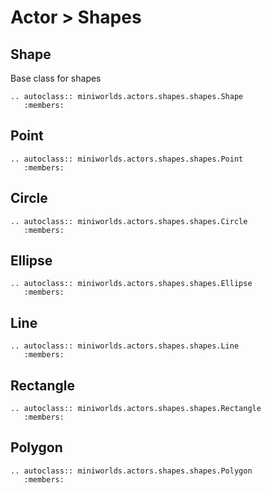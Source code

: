 # Actor > Shapes

## Shape

Base class for shapes

```{eval-rst}
.. autoclass:: miniworlds.actors.shapes.shapes.Shape
   :members:
``` 

## Point


```{eval-rst}
.. autoclass:: miniworlds.actors.shapes.shapes.Point
   :members:
```

## Circle

```{eval-rst}
.. autoclass:: miniworlds.actors.shapes.shapes.Circle
   :members:
```
## Ellipse

```{eval-rst}
.. autoclass:: miniworlds.actors.shapes.shapes.Ellipse
   :members:
```

## Line

```{eval-rst}
.. autoclass:: miniworlds.actors.shapes.shapes.Line
   :members:
```
## Rectangle

```{eval-rst}
.. autoclass:: miniworlds.actors.shapes.shapes.Rectangle
   :members:
```

## Polygon

```{eval-rst}
.. autoclass:: miniworlds.actors.shapes.shapes.Polygon
   :members:
```